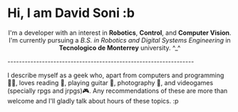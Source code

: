 Hi, I am David Soni :b
================================

<p align="Center">I'm a developer with an interest in <strong>Robotics</strong>, <strong>Control</strong>, and <strong>Computer Vision</strong>. I'm currently pursuing a <i>B.S. in Robotics and Digital Systems Engineering</i> in <strong>Tecnologico de Monterrey</strong> university. ^_^</p> 
-----------------------------------------------------------------

<!-- <p align="center">
  <img src="https://tenor.com/view/cat-pop-pop-pop-gif-16319364397652838913" alt="Cat pop" width="100" height="100"/>
</p> -->

<p align=left>I describe myself as a geek who, apart from computers and programming 🧑‍💻, loves reading 📖, playing guitar 🎸, photography 📸, and videogames (specially rpgs and jrpgs)🎮. Any recommendations of these are more than welcome and I'll gladly talk about hours of these topics. :p</p>

